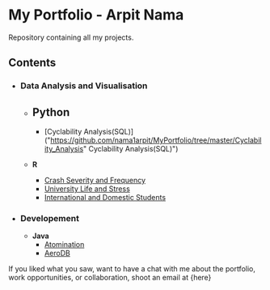 # My Portfolio - Arpit Nama
Repository containing all my projects.

## Contents

- ### Data Analysis and Visualisation
	- __Python__
		- 
		- [Cyclability Analysis(SQL)]("https://github.com/nama1arpit/MyPortfolio/tree/master/Cyclability_Analysis" Cyclability Analysis(SQL)")

	- __R__ 
		- [Crash Severity and Frequency](https://github.com/nama1arpit/MyPortfolio/tree/master/Crash_Severity_and_Frequency(R) "Crash Severity and Frequency")
		- [University Life and Stress](https://github.com/nama1arpit/MyPortfolio/tree/master/University_Life_and_Stress(R) "University Life and Stress")
		- [International and Domestic Students](https://github.com/nama1arpit/MyPortfolio/tree/master/International_and_Domestic_Students(R) "International and Domestic Students")
	
- ### Developement
	- __Java__
		- [Atomination](https://github.com/nama1arpit/MyPortfolio/tree/master/Atomination(JAVA) "Atomination")
		- [AeroDB](https://github.com/nama1arpit/MyPortfolio/tree/master/AeroDB-Database(JAVA) "AeroDB")

If you liked what you saw, want to have a chat with me about the portfolio, work opportunities, or collaboration, shoot an email at {here}
